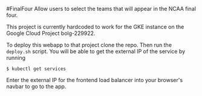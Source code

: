 #FinalFour
Allow users to select the teams that will appear in the NCAA final four. 

This project is currently hardcoded to work for the GKE instance on the Google Cloud Project bolg-229922.

To deploy this webapp to that project clone the repo. Then run the `deploy.sh` script. You will be able to get the external IP of the service by running
```
$ kubectl get services
```

Enter the external IP for the frontend load balancer into your browser's navbar to go to the app.
